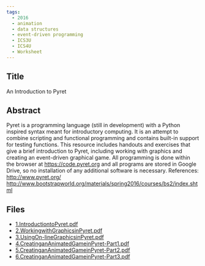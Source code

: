 ```yaml
---
tags:
  - 2016
  - animation
  - data structures
  - event-driven programming
  - ICS3U
  - ICS4U
  - Worksheet
---
```

    
## Title

An Introduction to Pyret

## Abstract

Pyret is a programming language (still in development) with a Python inspired syntax meant for introductory computing.  It is an attempt to combine scripting and functional programming and contains built-in support for testing functions.  This resource includes handouts and exercises that give a brief introduction to Pyret, including working with graphics and creating an event-driven graphical game.  All programming is done within the browser at https://code.pyret.org and all programs are stored in Google Drive, so no installation of any additional software is necessary.
References:
http://www.pyret.org/
http://www.bootstrapworld.org/materials/spring2016/courses/bs2/index.shtml

## Files

- [1.IntroductiontoPyret.pdf](resources/2016/Paul_Guse/1.IntroductiontoPyret.pdf)
- [2.WorkingwithGraphicsinPyret.pdf](resources/2016/Paul_Guse/2.WorkingwithGraphicsinPyret.pdf)
- [3.UsingOn-lineGraphicsinPyret.pdf](resources/2016/Paul_Guse/3.UsingOn-lineGraphicsinPyret.pdf)
- [4.CreatinganAnimatedGameinPyret-Part1.pdf](resources/2016/Paul_Guse/4.CreatinganAnimatedGameinPyret-Part1.pdf)
- [5.CreatinganAnimatedGameinPyret-Part2.pdf](resources/2016/Paul_Guse/5.CreatinganAnimatedGameinPyret-Part2.pdf)
- [6.CreatinganAnimatedGameinPyret-Part3.pdf](resources/2016/Paul_Guse/6.CreatinganAnimatedGameinPyret-Part3.pdf)
